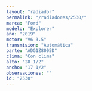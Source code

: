 ```yaml
---
layout: "radiador"
permalink: "/radiadores/2530/"
marca: "Ford"
modelo: "Explorer"
ano: "2019"
motor: "V6 3.5"
transmision: "Automática"
parte: "ADG1Z8005D"
clima: "Con clima"
alto: "28 1/2"
ancho: "17 1/2"
observaciones: ""
id: "2530"
---
```


